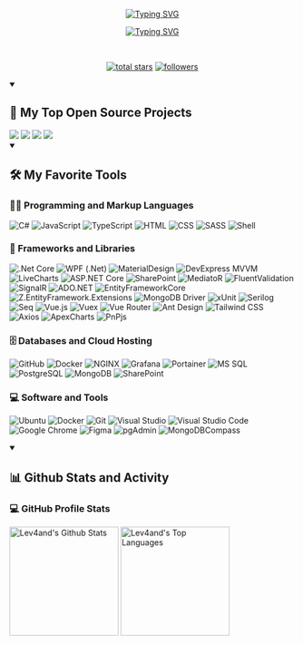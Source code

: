 <p align="center">
  <a href="https://git.io/typing-svg"><img src="https://readme-typing-svg.demolab.com?font=Fira+Code&size=22&duration=2500&pause=1000&color=F75C7E&center=true&vCenter=true&multiline=true&repeat=false&width=440&lines=Andrey+Levchenko" alt="Typing SVG" /> </a>
</p>

<p align="center">
  <a href="https://git.io/typing-svg"><img src="https://readme-typing-svg.demolab.com?font=Fira+Code&size=22&duration=2500&pause=1000&color=F75C7E&center=true&vCenter=true&width=440&lines=Full-stack+web+developer;Junior+C%23+Backend+developer;4%2B+year+of+coding+experience" alt="Typing SVG" /></a>
</p>

<br/>

<p align="center">
  <a href="https://github.com/Lev4and?tab=repositories&sort=stargazers">
    <img alt="total stars" title="Total stars on GitHub" src="https://custom-icon-badges.demolab.com/github/stars/Lev4and?color=55960c&style=for-the-badge&labelColor=488207&logo=star"/></a>
  <a href="https://github.com/Lev4and?tab=followers">
    <img alt="followers" title="Follow me on Github" src="https://custom-icon-badges.demolab.com/github/followers/Lev4and?color=236ad3&labelColor=1155ba&style=for-the-badge&logo=person-add&label=Follow&logoColor=white"/></a>
</p>

<details open> 
  <summary><h2>📘 My Top Open Source Projects</h2></summary>
  
  <img src="https://github-readme-stats.vercel.app/api/pin/?username=Lev4and&repo=TradingBot" />
  <img src="https://github-readme-stats.vercel.app/api/pin/?username=Lev4and&repo=HeadHunter" />
  <img src="https://github-readme-stats.vercel.app/api/pin/?username=Lev4and&repo=Production" />
  <img src="https://github-readme-stats.vercel.app/api/pin/?username=Lev4and&repo=SteamMarketplace" />
</details>

<details open> 
  <summary><h2>🛠️ My Favorite Tools</h2></summary>
  <h3>👨‍💻 Programming and Markup Languages</h3>
  <p>
    <img alt="C#" src="https://custom-icon-badges.demolab.com/badge/C%23-68217A.svg?logo=cs2&logoColor=white">
    <img alt="JavaScript" src="https://img.shields.io/badge/JavaScript-F7DF1E.svg?logo=javascript&logoColor=black">
    <img alt="TypeScript" src="https://img.shields.io/badge/TypeScript-007ACC.svg?logo=typescript&logoColor=white">
    <img alt="HTML" src="https://img.shields.io/badge/HTML-E34F26.svg?logo=html5&logoColor=white">
    <img alt="CSS" src="https://img.shields.io/badge/CSS-1572B6.svg?logo=css3&logoColor=white">
    <img alt="SASS" src="https://img.shields.io/badge/SASS-C96093.svg?logo=sass&logoColor=white">
    <img alt="Shell" src="https://img.shields.io/badge/Shell-89E051.svg?logo=PowerShell&logoColor=white">
  </p>
  <h3>🧰 Frameworks and Libraries</h3>
  <p>
    <img alt=".Net Core" src="https://img.shields.io/badge/.Net Core-623697.svg?logo=.net&logoColor=white">
    <img alt="WPF (.Net)" src="https://img.shields.io/badge/WPF-5C2D91?logo=.net&logoColor=white">
    <img alt="MaterialDesign" src="https://img.shields.io/badge/MaterialDesign-EA3974?logo=Material Design&logoColor=white">
    <img alt="DevExpress MVVM" src="https://img.shields.io/badge/DevExpress MVVM-F78119?logo=DevExpress&logoColor=white">
    <img alt="LiveCharts" src="https://img.shields.io/badge/LiveCharts-0086C3?logo=.net&logoColor=white">
    <img alt="ASP.NET Core" src="https://img.shields.io/badge/ASP.NET Core-2067B6?logo=.net&logoColor=white">
    <img alt="SharePoint" src="https://img.shields.io/badge/SharePoint-027378?logo=Microsoft SharePoint&logoColor=white">
    <img alt="MediatoR" src="https://img.shields.io/badge/MediatoR-292929?logo=.net&logoColor=white">
    <img alt="FluentValidation" src="https://img.shields.io/badge/FluentValidation-8CA1AF?logo=.net&logoColor=white">
    <img alt="SignalR" src="https://img.shields.io/badge/SignalR-2067B6?logo=.net&logoColor=white">
    <img alt="ADO.NET" src="https://img.shields.io/badge/ADO.NET-3F1F89?logo=.net&logoColor=white">
    <img alt="EntityFrameworkCore" src="https://img.shields.io/badge/EntityFrameworkCore-2067B6?logo=.net&logoColor=white">
    <img alt="Z.EntityFramework.Extensions" src="https://img.shields.io/badge/Z.EntityFramework.Extensions-8B090A?logo=.net&logoColor=white">
    <img alt="MongoDB Driver" src="https://img.shields.io/badge/MongoDB Driver-00E762?logo=MongoDB&logoColor=white">
    <img alt="xUnit" src="https://img.shields.io/badge/xUnit-000000?logo=.net&logoColor=white">
    <img alt="Serilog" src="https://img.shields.io/badge/Serilog-FF2518?logo=.net&logoColor=white">
    <img alt="Seq" src="https://img.shields.io/badge/Seq-E84100?logo=.net&logoColor=white">
    <img alt="Vue.js" src="https://img.shields.io/badge/Vue.js-41B782?logo=vue.js&logoColor=white">
    <img alt="Vuex" src="https://img.shields.io/badge/Vuex-41B782?logo=vue.js&logoColor=white">
    <img alt="Vue Router" src="https://img.shields.io/badge/Vue Router-41B782?logo=vue.js&logoColor=white">
    <img alt="Ant Design" src="https://img.shields.io/badge/Ant Design-21A8E6?logo=Ant Design&logoColor=white">
    <img alt="Tailwind CSS" src="https://img.shields.io/badge/Tailwind CSS-32BCEF?logo=Tailwind CSS&logoColor=white">
    <img alt="Axios" src="https://img.shields.io/badge/Axios-B8A3F3?logo=Axios&logoColor=white">
    <img alt="ApexCharts" src="https://img.shields.io/badge/ApexCharts-64DC9A?logo=javascript&logoColor=white">
    <img alt="PnPjs" src="https://img.shields.io/badge/PnPjs-0078D4?logo=javascript&logoColor=white">
  </p>
  <h3>🗄️ Databases and Cloud Hosting</h3>
  <p>
    <img alt="GitHub" src="https://img.shields.io/badge/GitHub-242630?logo=GitHub&logoColor=white">
    <img alt="Docker" src="https://img.shields.io/badge/Docker-0685AE?logo=Docker&logoColor=white">
    <img alt="NGINX" src="https://img.shields.io/badge/NGINX-E9748?logo=NGINX&logoColor=white">
    <img alt="Grafana" src="https://img.shields.io/badge/Grafana-F57F28?logo=Grafana&logoColor=white">
    <img alt="Portainer" src="https://img.shields.io/badge/Portainer-0BA5EC?logo=Portainer&logoColor=white">
    <img alt="MS SQL" src="https://img.shields.io/badge/MS SQL-A43035?logo=Microsoft SQL Server&logoColor=white">
    <img alt="PostgreSQL" src="https://img.shields.io/badge/PostgreSQL-32668F?logo=PostgreSQL&logoColor=white">
    <img alt="MongoDB" src="https://img.shields.io/badge/MongoDB-00E762?logo=MongoDB&logoColor=white">
    <img alt="SharePoint" src="https://img.shields.io/badge/SharePoint-027378?logo=Microsoft SharePoint&logoColor=white">
  </p>
  <h3>💻 Software and Tools</h3>
  <p>
    <img alt="Ubuntu" src="https://img.shields.io/badge/Ubuntu-DB4812?logo=Ubuntu&logoColor=white">
    <img alt="Docker" src="https://img.shields.io/badge/Docker-0685AE?logo=Docker&logoColor=white">
    <img alt="Git" src="https://img.shields.io/badge/Git-F54D27?logo=Git&logoColor=white">
    <img alt="Visual Studio" src="https://img.shields.io/badge/Visual Studio-CE98FA?logo=Visual Studio&logoColor=white">
    <img alt="Visual Studio Code" src="https://img.shields.io/badge/Visual Studio Code-23A9F2?logo=Visual Studio Code&logoColor=white">
    <img alt="Google Chrome" src="https://img.shields.io/badge/Google Chrome-E63F32?logo=Google Chrome&logoColor=white">
    <img alt="Figma" src="https://img.shields.io/badge/Figma-A259FF?logo=Figma&logoColor=white">
    <img alt="pgAdmin" src="https://img.shields.io/badge/pgAdmin-32668F?logo=PostgreSQL&logoColor=white">
    <img alt="MongoDBCompass" src="https://img.shields.io/badge/MongoDBCompass-00E762?logo=MongoDB&logoColor=white">
  </p>
</details>

<details open> 
  <summary><h2>📊 Github Stats and Activity</h2></summary>
  <h3>💻 GitHub Profile Stats</h3>
  <a href="https://github.com/anuraghazra/github-readme-stats"><img alt="Lev4and's Github Stats" src="https://denvercoder1-github-readme-stats.vercel.app/api/?username=Lev4and&show_icons=true&include_all_commits=true&count_private=true&theme=react&hide_border=true&bg_color=1F222E&title_color=F85D7F&icon_color=F8D866" height="192px"/></a>
  <a href="https://github.com/anuraghazra/github-readme-stats"><img alt="Lev4and's Top Languages" src="https://denvercoder1-github-readme-stats.vercel.app/api/top-langs/?username=Lev4and&langs_count=12&layout=compact&theme=react&hide_border=true&bg_color=1F222E&title_color=F85D7F&icon_color=F8D866&hide=Jupyter%20Notebook,Roff" height="192px"/></a>
  <br/>
</details>
